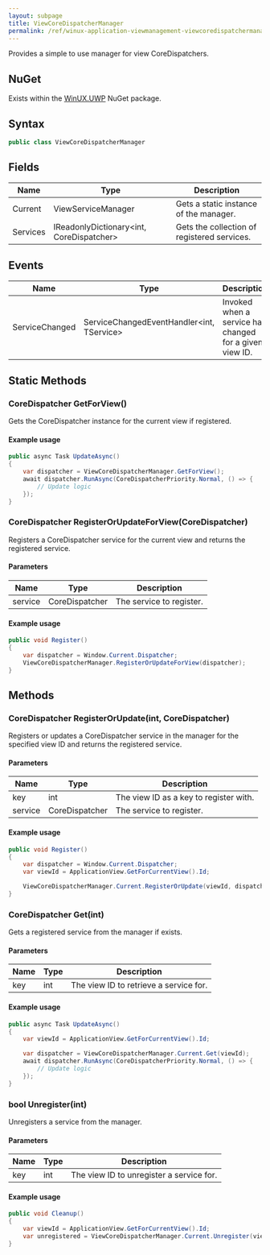 ```yaml
---
layout: subpage
title: ViewCoreDispatcherManager
permalink: /ref/winux-application-viewmanagement-viewcoredispatchermanager
---
```


Provides a simple to use manager for view CoreDispatchers.

## NuGet

Exists within the [WinUX.UWP](https://www.nuget.org/packages/WinUX.UWP/) NuGet package.

## Syntax

```csharp
public class ViewCoreDispatcherManager
```

## Fields

| Name | Type | Description |
|---|---|---|
| Current | ViewServiceManager<CoreDispatcher> | Gets a static instance of the manager. |
| Services | IReadonlyDictionary<int, CoreDispatcher> | Gets the collection of registered services. |

## Events

| Name | Type | Description |
|---|---|---|
| ServiceChanged | ServiceChangedEventHandler<int, TService> | Invoked when a service has changed for a given view ID. |

## Static Methods

### CoreDispatcher GetForView()

Gets the CoreDispatcher instance for the current view if registered.

#### Example usage

```csharp
public async Task UpdateAsync()
{
    var dispatcher = ViewCoreDispatcherManager.GetForView();
    await dispatcher.RunAsync(CoreDispatcherPriority.Normal, () => {
        // Update logic
    });
}
```

### CoreDispatcher RegisterOrUpdateForView(CoreDispatcher)

Registers a CoreDispatcher service for the current view and returns the registered service.

#### Parameters

| Name | Type | Description |
|---|---|---|
| service | CoreDispatcher | The service to register. |

#### Example usage

```csharp
public void Register()
{
    var dispatcher = Window.Current.Dispatcher;
    ViewCoreDispatcherManager.RegisterOrUpdateForView(dispatcher);
}
```

## Methods

### CoreDispatcher RegisterOrUpdate(int, CoreDispatcher)

Registers or updates a CoreDispatcher service in the manager for the specified view ID and returns the registered service.

#### Parameters

| Name | Type | Description |
|---|---|---|
| key | int | The view ID as a key to register with. |
| service | CoreDispatcher | The service to register. |

#### Example usage

```csharp
public void Register()
{
    var dispatcher = Window.Current.Dispatcher;
    var viewId = ApplicationView.GetForCurrentView().Id;

    ViewCoreDispatcherManager.Current.RegisterOrUpdate(viewId, dispatcher);
}
```

### CoreDispatcher Get(int)

Gets a registered service from the manager if exists.

#### Parameters

| Name | Type | Description |
|---|---|---|
| key | int | The view ID to retrieve a service for. |

#### Example usage

```csharp
public async Task UpdateAsync()
{
    var viewId = ApplicationView.GetForCurrentView().Id;

    var dispatcher = ViewCoreDispatcherManager.Current.Get(viewId);
    await dispatcher.RunAsync(CoreDispatcherPriority.Normal, () => {
        // Update logic
    });
}
```

### bool Unregister(int)

Unregisters a service from the manager.

#### Parameters

| Name | Type | Description |
|---|---|---|
| key | int | The view ID to unregister a service for. |

#### Example usage

```csharp
public void Cleanup()
{
    var viewId = ApplicationView.GetForCurrentView().Id;
    var unregistered = ViewCoreDispatcherManager.Current.Unregister(viewId);
}
```